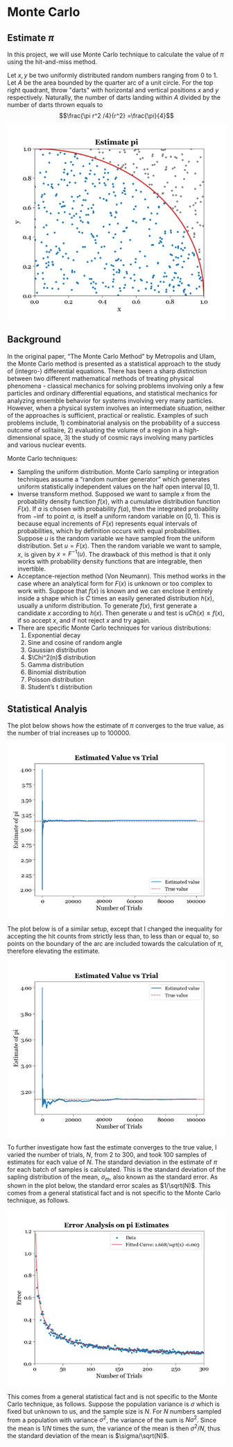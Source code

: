 # Monte Carlo

## Estimate $\pi$
In this project, we will use Monte Carlo technique to calculate the value of $\pi$ using the hit-and-miss method. 

Let $x, y$ be two uniformly distributed random numbers ranging from $0$ to $1$. Let $A$ be the area bounded by the quarter arc of a unit circle. For the top right quadrant, throw "darts" with horizontal and vertical positions $x$ and $y$ respectively. Naturally, the number of darts landing within $A$ divided by the number of darts thrown equals to 
$$\frac{\pi r^2 /4}{r^2}  =\frac{\pi}{4}$$

![visualize_MC](./plots/visualize_MC.png)

## Background 
In the original paper, “The Monte Carlo Method” by Metropolis and Ulam, the Monte Carlo method is presented as a statistical approach to the study of (integro-) differential equations. There has been a sharp distinction between two different mathematical methods of treating physical phenomena - classical mechanics for solving problems involving only a few particles and ordinary differential equations, and statistical mechanics for analyzing ensemble behavior for systems involving very many particles. However, when a physical system involves an intermediate situation, neither of the approaches is sufficient, practical or realistic. Examples of such problems include, 1) combinatorial analysis on the probability of a success outcome of solitaire, 2) evaluating the volume of a region in a high-dimensional space, 3) the study of cosmic rays involving many particles and various nuclear events. 

Monte Carlo techniques:
* Sampling the uniform distribution. Monte Carlo sampling or integration techniques assume a “random number generator” which generates uniform statistically independent values on the half open interval $[0,1)$.
* Inverse transform method. Supposed we want to sample $x$ from the probability density function $f(x)$, with a cumulative distribution function $F(x)$. If $a$ is chosen with probability $f(a)$, then the integrated probability from $-\inf$ to point $a$, is itself a uniform random variable on $[0,1)$. This is because equal increments of $F(x)$ represents equal intervals of probabilities, which by definition occurs with equal probabilities. Suppose $u$ is the random variable we have sampled from the uniform distribution. Set $u=F(x)$. Then the random variable we want to sample, $x$, is given by $x=F^{-1}(u)$. The drawback of this method is that it only works with probability density functions that are integrable, then invertible. 
* Acceptance-rejection method (Von Neumann). This method works in the case where an analytical form for $F(x)$ is unknown or too complex to work with. Suppose that $f(x)$ is known and we can enclose it entirely inside a shape which is $C$ times an easily generated distribution $h(x)$, usually a uniform distribution. To generate $f(x)$, first generate a candidate $x$ according to $h(x)$. Then generate $u$ and test is $u C h(x) \leq f(x)$, if so accept $x$, and if not reject $x$ and try again. 
* There are specific Monte Carlo techniques for various distributions:
   1. Exponential decay
   1. Sine and cosine of random angle
   1. Gaussian distribution
   1. $\Chi^2(n)$ distribution 
   1. Gamma distribution
   1. Binomial distribution
   1. Poisson distribution 
   1. Student’s t distribution 

## Statistical Analyis
The plot below shows how the estimate of $\pi$ converges to the true value, as the number of trial increases up to $100000$. 

![pi_estimate](./plots/pi_estimate.png)

The plot below is of a similar setup, except that I changed the inequality for accepting the hit counts from strictly less than, to less than or equal to, so points on the boundary of the arc are included towards the calculation of $\pi$, therefore elevating the estimate.

![pi_on_estimate](./plots/pi_on_estimate.png)

To further investigate how fast the estimate converges to the true value, I varied the number of trials, $N$, from $2$ to $300$, and took $100$ samples of estimates for each value of $N$. The standard deviation in the estimate of $\pi$ for each batch of samples is calculated. This is the standard deviation of the sapling distribution of the mean, $\sigma_m$, also known as the standard error. As shown in the plot below, the standard error scales as $1/\sqrt(N)$. This comes from a general statistical fact and is not specific to the Monte Carlo technique, as follows. 

![pi_error_analysis](./plots/pi_error_analysis.png)

This comes from a general statistical fact and is not specific to the Monte Carlo technique, as follows. Suppose the population variance is $\sigma$ which is fixed but unknown to us, and the sample size is $N$. For $N$ numbers sampled from a population with variance $\sigma^2$, the variance of the sum is $N \sigma^2$. Since the mean is $1/N$ times the sum, the variance of the mean is then $\sigma^2/N$, thus the standard deviation of the mean is $\sigma/\sqrt(N)$.

